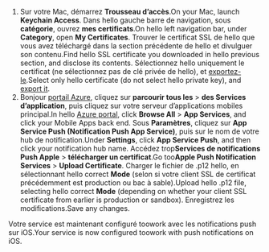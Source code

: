 

1. <span data-ttu-id="131df-101">Sur votre Mac, démarrez **Trousseau d’accès**.</span><span class="sxs-lookup"><span data-stu-id="131df-101">On your Mac, launch **Keychain Access**.</span></span> <span data-ttu-id="131df-102">Dans hello gauche barre de navigation, sous **catégorie**, ouvrez **mes certificats**.</span><span class="sxs-lookup"><span data-stu-id="131df-102">On hello left navigation bar, under **Category**, open **My Certificates**.</span></span> <span data-ttu-id="131df-103">Trouver le certificat SSL de hello que vous avez téléchargé dans la section précédente de hello et divulguer son contenu.</span><span class="sxs-lookup"><span data-stu-id="131df-103">Find hello SSL certificate you downloaded in hello previous section, and disclose its contents.</span></span> <span data-ttu-id="131df-104">Sélectionnez hello uniquement le certificat (ne sélectionnez pas de clé privée de hello), et [exportez-le](https://support.apple.com/kb/PH20122?locale=en_US).</span><span class="sxs-lookup"><span data-stu-id="131df-104">Select only hello certificate (do not select hello private key), and [export it](https://support.apple.com/kb/PH20122?locale=en_US).</span></span>
2. <span data-ttu-id="131df-105">Bonjour [portail Azure](https://portal.azure.com/), cliquez sur **parcourir tous les** > **des Services d’application**, puis cliquez sur votre serveur d’applications mobiles principal.</span><span class="sxs-lookup"><span data-stu-id="131df-105">In hello [Azure portal](https://portal.azure.com/), click **Browse All** > **App Services**, and click your Mobile Apps back end.</span></span> <span data-ttu-id="131df-106">Sous **Paramètres**, cliquez sur **App Service Push (Notification Push App Service)**, puis sur le nom de votre hub de notification.</span><span class="sxs-lookup"><span data-stu-id="131df-106">Under **Settings**, click **App Service Push**, and then click your notification hub name.</span></span> <span data-ttu-id="131df-107">Accédez trop**Services de notifications Push Apple** > **télécharger un certificat**.</span><span class="sxs-lookup"><span data-stu-id="131df-107">Go too**Apple Push Notification Services** > **Upload Certificate**.</span></span> <span data-ttu-id="131df-108">Charger le fichier de .p12 hello, en sélectionnant hello correct **Mode** (selon si votre client SSL de certificat précédemment est production ou bac à sable).</span><span class="sxs-lookup"><span data-stu-id="131df-108">Upload hello .p12 file, selecting hello correct **Mode** (depending on whether your client SSL certificate from earlier is production or sandbox).</span></span> <span data-ttu-id="131df-109">Enregistrez les modifications.</span><span class="sxs-lookup"><span data-stu-id="131df-109">Save any changes.</span></span>

<span data-ttu-id="131df-110">Votre service est maintenant configuré toowork avec les notifications push sur iOS.</span><span class="sxs-lookup"><span data-stu-id="131df-110">Your service is now configured toowork with push notifications on iOS.</span></span>

[1]: ./media/app-service-mobile-apns-configure-push/mobile-push-notification-hub.png
